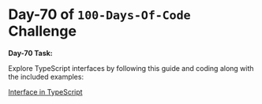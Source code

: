 # Day-70 of `100-Days-Of-Code` Challenge

**Day-70 Task:**

Explore TypeScript interfaces by following this guide and coding along with the included examples:

[Interface in TypeScript](./TS-Interface/README.md)